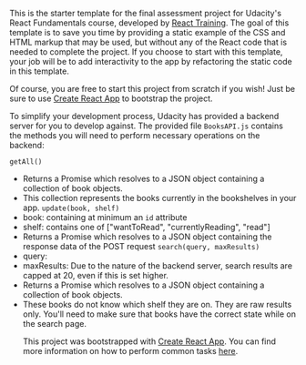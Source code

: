 This is the starter template for the final assessment project for Udacity's React Fundamentals course, developed by [React Training](https://reacttraining.com). The goal of this template is to save you time by providing a static example of the CSS and HTML markup that may be used, but without any of the React code that is needed to complete the project. If you choose to start with this template, your job will be to add interactivity to the app by refactoring the static code in this template.

Of course, you are free to start this project from scratch if you wish! Just be sure to use [Create React App](https://github.com/facebookincubator/create-react-app) to bootstrap the project.

To simplify your development process, Udacity has provided a backend server for you to develop against. The provided file `BooksAPI.js` contains the methods you will need to perform necessary operations on the backend:

`getAll()` 
* Returns a Promise<JSON> which resolves to a JSON object containing a collection of book objects.
* This collection represents the books currently in the bookshelves in your app.
`update(book, shelf)`
* book: <Object> containing at minimum an `id` attribute
* shelf: <String> contains one of ["wantToRead", "currentlyReading", "read"]  
* Returns a Promise<JSON> which resolves to a JSON object containing the response data of the POST request
`search(query, maxResults)`
* query: <String>
* maxResults: <Integer> Due to the nature of the backend server, search results are capped at 20, even if this is set higher.
* Returns a Promise<JSON> which resolves to a JSON object containing a collection of book objects.
* These books do not know which shelf they are on. They are raw results only. You'll need to make sure that books have the correct state while on the search page. 

This project was bootstrapped with [Create React App](https://github.com/facebookincubator/create-react-app). You can find more information on how to perform common tasks [here](https://github.com/facebookincubator/create-react-app/blob/master/packages/react-scripts/template/README.md).
